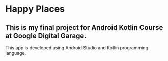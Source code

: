 # Happy Places

## This is my final project for Android Kotlin Course at Google Digital Garage.

This app is developed using Android Studio and Kotlin programming language.